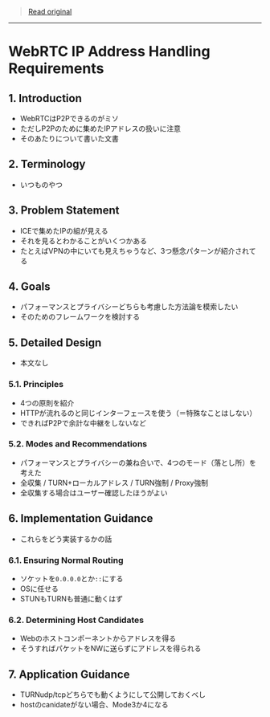 > [Read original](../md/draft-ietf-rtcweb-ip-handling-11.md)

---

# WebRTC IP Address Handling Requirements

## 1. Introduction

- WebRTCはP2Pできるのがミソ
- ただしP2Pのために集めたIPアドレスの扱いに注意
- そのあたりについて書いた文書

## 2. Terminology

- いつものやつ

## 3. Problem Statement

- ICEで集めたIPの組が見える
- それを見るとわかることがいくつかある
- たとえばVPNの中にいても見えちゃうなど、3つ懸念パターンが紹介されてる

## 4. Goals

- パフォーマンスとプライバシーどちらも考慮した方法論を模索したい
- そのためのフレームワークを検討する

## 5. Detailed Design

- 本文なし

### 5.1. Principles

- 4つの原則を紹介
- HTTPが流れるのと同じインターフェースを使う（＝特殊なことはしない）
- できればP2Pで余計な中継をしないなど

### 5.2. Modes and Recommendations

- パフォーマンスとプライバシーの兼ね合いで、4つのモード（落とし所）を考えた
- 全収集 / TURN+ローカルアドレス / TURN強制 / Proxy強制
- 全収集する場合はユーザー確認したほうがよい

## 6. Implementation Guidance

- これらをどう実装するかの話

### 6.1. Ensuring Normal Routing

- ソケットを`0.0.0.0`とか`::`にする
- OSに任せる
- STUNもTURNも普通に動くはず

### 6.2. Determining Host Candidates

- Webのホストコンポーネントからアドレスを得る
- そうすればパケットをNWに送らずにアドレスを得られる

## 7. Application Guidance

- TURNudp/tcpどちらでも動くようにして公開しておくべし
- hostのcanidateがない場合、Mode3か4になる